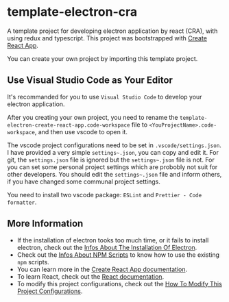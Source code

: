 # template-electron-cra

A template project for developing electron application by react (CRA), with using redux and typescript. 
This project was bootstrapped with [Create React App](https://github.com/facebook/create-react-app).

You can create your own project by importing this template project.

## Use Visual Studio Code as Your Editor

It's recommanded for you to use `Visual Studio Code` to develop your electron application.

After you creating your own project, you need to rename the `template-electron-create-react-app.code-workspace` file to `<YouProjectName>.code-workspace`, and then use vscode to open it.

The vscode project configurations need to be set in `.vscode/settings.json`. I have provided a very simple `settings~.json`, you can copy and edit it.
For git, the `settings.json` file is ignored but the `settings~.json` file is not. For you can set some personal project settings which are probobly not suit for other developers. You should edit the `settings~.json` file and inform others, if you have changed some communal project settings.

You need to install two vscode package: `ESLint` and `Prettier - Code formatter`.

## More Information

- If the installation of electron tooks too much time, or it fails to install electron, check out the [Infos About The Installation Of Electron](./docs/install-electron.md).
- Check out the [Infos About NPM Scripts](./docs/npm-scripts.md) to know how to use the existing `npm` scripts.
- You can learn more in the [Create React App documentation](https://facebook.github.io/create-react-app/docs/getting-started).
- To learn React, check out the [React documentation](https://reactjs.org/).
- To modify this project configurations, check out the [How To Modify This Project Configurations](./docs/modify-project-configurations.md).
